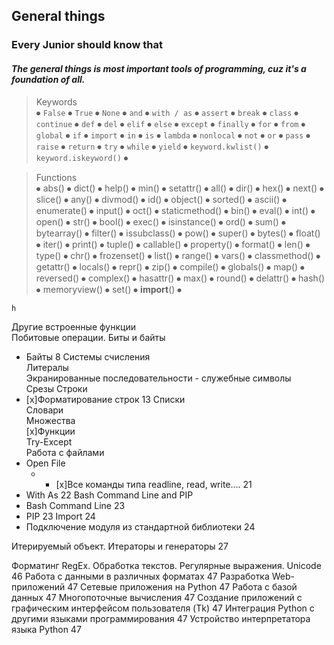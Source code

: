 ## General things
### Every Junior should know that
#### *The general things is most important tools of programming, cuz it's a foundation of all.* 

> Keywords<br>
⦁ `False` ⦁ `True` ⦁ `None` ⦁ `and` ⦁ `with / as` ⦁ `assert` ⦁ `break` ⦁ `class` ⦁ `continue` ⦁ `def` ⦁ `del` ⦁ `elif` ⦁ `else` ⦁ `except` ⦁ `finally` ⦁ `for` ⦁ `from` ⦁ `global` ⦁ `if` ⦁ `import` ⦁ `in` ⦁ `is` ⦁ `lambda` ⦁ `nonlocal` ⦁ `not` ⦁ `or` ⦁ `pass` ⦁ `raise`
⦁ `return` ⦁ `try` ⦁ `while` ⦁ `yield` ⦁ `keyword.kwlist()` ⦁ `keyword.iskeyword()` ⦁ 

>	Functions<br>
⦁ abs() ⦁ dict() ⦁ help() ⦁ min() ⦁ setattr() ⦁ all() ⦁ dir() ⦁ hex() ⦁ next() ⦁ slice() ⦁ any() ⦁ divmod() ⦁ id() ⦁ object() ⦁ sorted()
⦁ ascii() ⦁ enumerate() ⦁ input() ⦁ 	oct() ⦁ staticmethod() ⦁ bin() ⦁ eval() ⦁ int() ⦁ open() ⦁ str() ⦁ bool() ⦁ exec() ⦁ isinstance()
⦁ ord() ⦁ sum() ⦁ bytearray() ⦁ filter() ⦁ issubclass() ⦁ pow() ⦁ super() ⦁ bytes() ⦁ float() ⦁ iter() ⦁ print() ⦁ tuple() ⦁ callable()
⦁ property() ⦁ format() ⦁ len() ⦁ type() ⦁ chr() ⦁ frozenset() ⦁ list() ⦁ range() ⦁ vars() ⦁ classmethod() ⦁ getattr() ⦁ locals() ⦁ repr() ⦁ zip() ⦁ compile() ⦁ globals() ⦁ map() ⦁ reversed() ⦁ complex() ⦁ hasattr() ⦁ max() ⦁ round() ⦁ delattr() ⦁ hash() ⦁ memoryview() ⦁ set() ⦁  __import__() ⦁ 
				
				
				
			
				
			

		
				
				

				
				 
	h			 


Другие встроенные функции	<br>
Побитовые операции. Биты и байты<br>
* Байты	8
Системы счисления<br>
Литералы<br>
Экранированные последовательности - служебные символы<br>
Срезы
Строки<br>
* [x]Форматирование строк	13
Списки<br>
Словари<br>
Множества<br>
[x]Функции<br>
Try-Except<br>
Работа с файлами<br>
* Open File<br>
  * * [x]Все команды типа readline, read, write….	21
* With As	22
Bash Command Line and PIP<br>
* Bash Command Line	23
* PIP	23
Import	24
* Подключение модуля из стандартной библиотеки	24

Итерируемый объект. Итераторы и генераторы	27


Форматинг
RegEx. Обработка текстов. Регулярные выражения. Unicode	46
Работа с данными в различных форматах	47
Разработка Web-приложений	47
Сетевые приложения на Python	47
Работа с базой данных	47
Многопоточные вычисления	47
Создание приложений с графическим интерфейсом пользователя (Tk)	47
Интеграция Python с другими языками программирования	47
Устройство интерпретатора языка Python	47
